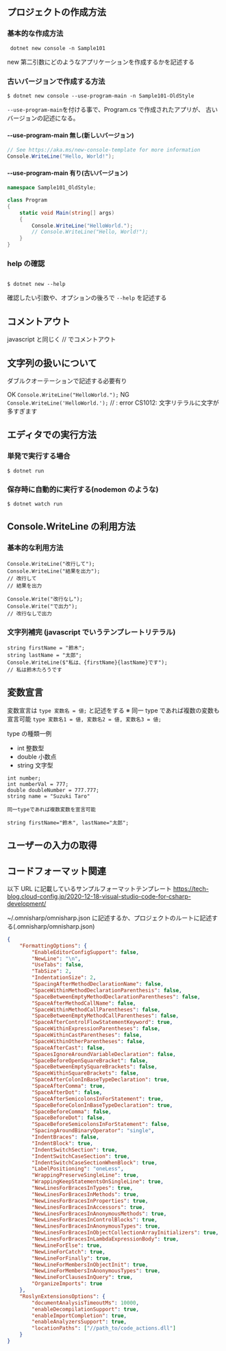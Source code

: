 ## プロジェクトの作成方法

### 基本的な作成方法

```
 dotnet new console -n Sample101
```

new 第二引数にどのようなアプリケーションを作成するかを記述する

### 古いバージョンで作成する方法

```
$ dotnet new console --use-program-main -n Sample101-OldStyle
```

`--use-program-main`を付ける事で、Program.cs で作成されたアプリが、
古いバージョンの記述になる。

#### --use-program-main 無し(新しいバージョン)

```Sample101/Program.cs
// See https://aka.ms/new-console-template for more information
Console.WriteLine("Hello, World!");
```

#### --use-program-main 有り(古いバージョン)

```Sample101-OldStyle/Program.cs
namespace Sample101_OldStyle;

class Program
{
    static void Main(string[] args)
    {
        Console.WriteLine("HelloWorld.");
        // Console.WriteLine("Hello, World!");
    }
}
```

### help の確認

```

$ dotnet new --help

```

確認したい引数や、オプションの後ろで `--help` を記述する

## コメントアウト

javascript と同じく // でコメントアウト

## 文字列の扱いについて

ダブルクオーテーションで記述する必要有り

OK `Console.WriteLine("HelloWorld.");`
NG `Console.WriteLine('HelloWorld.');` // : error CS1012: 文字リテラルに文字が多すぎます

## エディタでの実行方法

### 単発で実行する場合

```
$ dotnet run
```

### 保存時に自動的に実行する(nodemon のような)

```
$ dotnet watch run
```

## Console.WriteLine の利用方法

### 基本的な利用方法

```
Console.WriteLine("改行して");
Console.WriteLine("結果を出力");
// 改行して
// 結果を出力

Console.Write("改行なし");
Console.Write("で出力");
// 改行なしで出力
```

### 文字列補完 (javascript でいうテンプレートリテラル)

```
string firstName = "鈴木";
string lastName = "太郎";
Console.WriteLine($"私は、{firstName}{lastName}です");
// 私は鈴木たろうです

```

## 変数宣言

変数宣言は `type 変数名 = 値;` と記述をする
※ 同一 type であれば複数の変数も宣言可能
`type 変数名1 = 値, 変数名2 = 値, 変数名3 = 値;`

type の種類一例

-   int 整数型
-   double 小数点
-   string 文字型

```
int number;
int numberVal = 777;
double doubleNumber = 777.777;
string name = "Suzuki Taro"

同一typeであれば複数変数を宣言可能

string firstName="鈴木", lastName="太郎";
```

## ユーザーの入力の取得

## コードフォーマット関連

以下 URL に記載しているサンプルフォーマットテンプレート
https://tech-blog.cloud-config.jp/2020-12-18-visual-studio-code-for-csharp-development/

~/.omnisharp/omnisharp.json に記述するか、プロジェクトのルートに記述する(.omnisharp/omnisharp.json)

```omnisharp.json
{
    "FormattingOptions": {
        "EnableEditorConfigSupport": false,
        "NewLine": "\n",
        "UseTabs": false,
        "TabSize": 2,
        "IndentationSize": 2,
        "SpacingAfterMethodDeclarationName": false,
        "SpaceWithinMethodDeclarationParenthesis": false,
        "SpaceBetweenEmptyMethodDeclarationParentheses": false,
        "SpaceAfterMethodCallName": false,
        "SpaceWithinMethodCallParentheses": false,
        "SpaceBetweenEmptyMethodCallParentheses": false,
        "SpaceAfterControlFlowStatementKeyword": true,
        "SpaceWithinExpressionParentheses": false,
        "SpaceWithinCastParentheses": false,
        "SpaceWithinOtherParentheses": false,
        "SpaceAfterCast": false,
        "SpacesIgnoreAroundVariableDeclaration": false,
        "SpaceBeforeOpenSquareBracket": false,
        "SpaceBetweenEmptySquareBrackets": false,
        "SpaceWithinSquareBrackets": false,
        "SpaceAfterColonInBaseTypeDeclaration": true,
        "SpaceAfterComma": true,
        "SpaceAfterDot": false,
        "SpaceAfterSemicolonsInForStatement": true,
        "SpaceBeforeColonInBaseTypeDeclaration": true,
        "SpaceBeforeComma": false,
        "SpaceBeforeDot": false,
        "SpaceBeforeSemicolonsInForStatement": false,
        "SpacingAroundBinaryOperator": "single",
        "IndentBraces": false,
        "IndentBlock": true,
        "IndentSwitchSection": true,
        "IndentSwitchCaseSection": true,
        "IndentSwitchCaseSectionWhenBlock": true,
        "LabelPositioning": "oneLess",
        "WrappingPreserveSingleLine": true,
        "WrappingKeepStatementsOnSingleLine": true,
        "NewLinesForBracesInTypes": true,
        "NewLinesForBracesInMethods": true,
        "NewLinesForBracesInProperties": true,
        "NewLinesForBracesInAccessors": true,
        "NewLinesForBracesInAnonymousMethods": true,
        "NewLinesForBracesInControlBlocks": true,
        "NewLinesForBracesInAnonymousTypes": true,
        "NewLinesForBracesInObjectCollectionArrayInitializers": true,
        "NewLinesForBracesInLambdaExpressionBody": true,
        "NewLineForElse": true,
        "NewLineForCatch": true,
        "NewLineForFinally": true,
        "NewLineForMembersInObjectInit": true,
        "NewLineForMembersInAnonymousTypes": true,
        "NewLineForClausesInQuery": true,
        "OrganizeImports": true
    },
    "RoslynExtensionsOptions": {
        "documentAnalysisTimeoutMs": 10000,
        "enableDecompilationSupport": true,
        "enableImportCompletion": true,
        "enableAnalyzersSupport": true,
        "locationPaths": ["//path_to/code_actions.dll"]
    }
}

```
